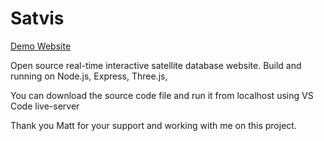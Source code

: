 # Satvis

[Demo Website](http://satnet.matthassing.nl)

Open source real-time interactive satellite database website. Build and running on Node.js, Express, Three.js,

You can download the source code file and run it from localhost using VS Code live-server


Thank you Matt for your support and working with me on this project.
